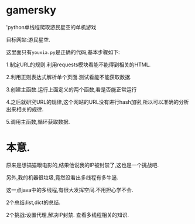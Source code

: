 # gamersky
'python单线程爬取游民星空的单机游戏

目标网站:游民星空.

这里面只有`youxia.py`是正确的代码,基本步骤如下:
 
 1.制定URL的规则.利用requests模块看能不能得到相关的HTML.
 
 2.利用正则表达式解析单个页面.测试看能不能获取数据.
 
 3.创建主函数.运行上面定义的两个函数,看是否能正常运行
 
 4.之后就研究URL的规律,这个网站的URL没有进行hash加密,所以可以准确的分析出来相关的规律.
 
 5.调用主函数,循环获取数据.
 
 # 本意.
 原来是想搞猫眼电影的,结果他说我的IP被封禁了,这也是一个挑战吧.
 
 另外,我的机器很垃圾,竟然没看出多线程有多牛逼.
 
 这一点java中的多线程,有很大发挥空间.不用担心学不会.
 
 2个总结:list,dict的总结.
 
 2个挑战:设置代理,解决IP封禁.  查看多线程相关的知识.
 
 
